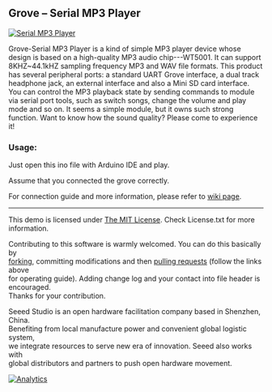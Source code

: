 Grove – Serial MP3 Player
--------------------------------

[![Serial MP3 Player](http://www.seeedstudio.com/wiki/images/e/e1/Mp3sensor_02.jpg)](http://www.seeedstudio.com/depot/grove-gas-sensormq5-p-938.html?cPath=25_27)

Grove-Serial MP3 Player is a kind of simple MP3 player device whose design is based on a high-quality MP3 audio chip---WT5001. It can support 8KHZ~44.1kHZ sampling frequency MP3 and WAV file formats. This product has several peripheral ports: a standard UART Grove interface, a dual track headphone jack, an external interface and also a Mini SD card interface. You can control the MP3 playback state by sending commands to module via serial port tools, such as switch songs, change the volume and play mode and so on. It seems a simple module, but it owns such strong function. Want to know how the sound quality? Please come to experience it!

### Usage:

Just open this ino file with Arduino IDE and play.

Assume that you connected the grove correctly. 

For connection guide and more information, please refer to [wiki page](http://www.seeedstudio.com/wiki/Grove_%E2%80%93_Serial_MP3_Player).

    
----

This demo is licensed under [The MIT License](http://opensource.org/licenses/mit-license.php). Check License.txt for more information.<br>

Contributing to this software is warmly welcomed. You can do this basically by<br>
[forking](https://help.github.com/articles/fork-a-repo), committing modifications and then [pulling requests](https://help.github.com/articles/using-pull-requests) (follow the links above<br>
for operating guide). Adding change log and your contact into file header is encouraged.<br>
Thanks for your contribution.

Seeed Studio is an open hardware facilitation company based in Shenzhen, China. <br>
Benefiting from local manufacture power and convenient global logistic system, <br>
we integrate resources to serve new era of innovation. Seeed also works with <br>
global distributors and partners to push open hardware movement.<br>



[![Analytics](https://ga-beacon.appspot.com/UA-46589105-3/Grove_Serial_MP3_Player)](https://github.com/igrigorik/ga-beacon)



